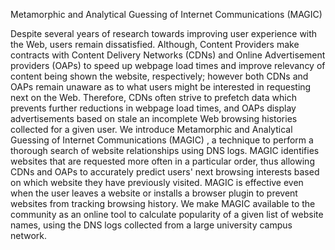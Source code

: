 Metamorphic and Analytical Guessing of Internet Communications (MAGIC)

Despite several years of research towards improving user experience with the Web, users remain dissatisfied. Although, Content Providers make contracts with Content Delivery Networks (CDNs) and Online Advertisement providers (OAPs) to speed up webpage load times and improve relevancy of content being shown the website, respectively; however both CDNs and OAPs remain unaware as to what users might be interested in requesting next on the Web. Therefore, CDNs often strive to prefetch data which prevents further reductions in webpage load times, and OAPs display advertisements based on stale an incomplete Web browsing histories collected for a given user. We introduce Metamorphic and Analytical Guessing of Internet Communications (MAGIC) , a technique to perform a thorough search of website relationships using DNS logs.
MAGIC identifies websites that are requested more often in a particular order, thus allowing CDNs and OAPs to accurately predict users' next browsing interests based on which website they have previously visited. MAGIC is effective even when the user leaves a website or installs a browser plugin to prevent websites from tracking browsing history. We make MAGIC available to the community as an online tool to calculate popularity of a given list of website names, using the DNS logs collected from a large university campus network.
